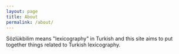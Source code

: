 ```yaml
---
layout: page
title: About
permalink: /about/
---
```


Sözlükbilim means "lexicography" in Turkish and this site aims to put together things related to Turkish lexicography.